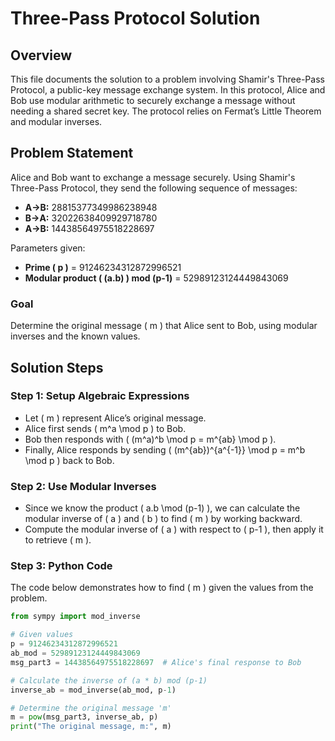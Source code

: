 # Three-Pass Protocol Solution

## Overview
This file documents the solution to a problem involving Shamir's Three-Pass Protocol, a public-key message exchange system. In this protocol, Alice and Bob use modular arithmetic to securely exchange a message without needing a shared secret key. The protocol relies on Fermat’s Little Theorem and modular inverses.

## Problem Statement
Alice and Bob want to exchange a message securely. Using Shamir's Three-Pass Protocol, they send the following sequence of messages:
- **A->B:** 28815377349986238948
- **B->A:** 32022638409929718780
- **A->B:** 14438564975518228697

Parameters given:
- **Prime \( p \)** = 91246234312872996521
- **Modular product \( (a.b) \) mod (p-1)** = 52989123124449843069

### Goal
Determine the original message \( m \) that Alice sent to Bob, using modular inverses and the known values.

## Solution Steps

### Step 1: Setup Algebraic Expressions
   - Let \( m \) represent Alice’s original message.
   - Alice first sends \( m^a \mod p \) to Bob.
   - Bob then responds with \( (m^a)^b \mod p = m^{ab} \mod p \).
   - Finally, Alice responds by sending \( (m^{ab})^{a^{-1}} \mod p = m^b \mod p \) back to Bob.

### Step 2: Use Modular Inverses
   - Since we know the product \( a.b \mod (p-1) \), we can calculate the modular inverse of \( a \) and \( b \) to find \( m \) by working backward.
   - Compute the modular inverse of \( a \) with respect to \( p-1 \), then apply it to retrieve \( m \).

### Step 3: Python Code
The code below demonstrates how to find \( m \) given the values from the problem.

```python
from sympy import mod_inverse

# Given values
p = 91246234312872996521
ab_mod = 52989123124449843069
msg_part3 = 14438564975518228697  # Alice's final response to Bob

# Calculate the inverse of (a * b) mod (p-1)
inverse_ab = mod_inverse(ab_mod, p-1)

# Determine the original message 'm'
m = pow(msg_part3, inverse_ab, p)
print("The original message, m:", m)
